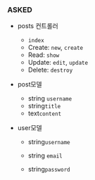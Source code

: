 ### ASKED

- posts 컨트롤러

  - `index`
  - Create: `new`, `create`
  - Read: `show`
  - Update: `edit`, `update`
  - Delete: `destroy`

- post모델

  - string `username`
  - string`title`
  - text`content`

- user모델

  - string`username`

  - string `email`

  - string`password`

    